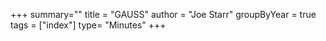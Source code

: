 +++
summary=""
title = "GAUSS"
author = "Joe Starr"
groupByYear = true
tags = ["index"]
type= "Minutes"
+++
